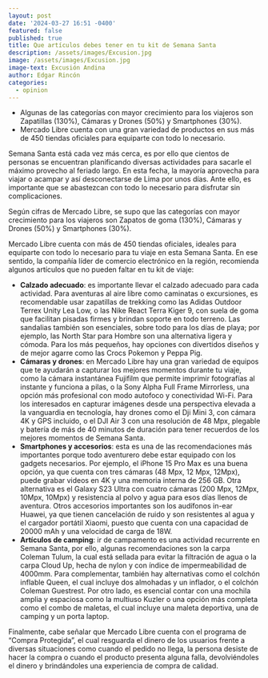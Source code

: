 ```yaml
---
layout: post
date: '2024-03-27 16:51 -0400'
featured: false
published: true
title: Que artículos debes tener en tu kit de Semana Santa
description: /assets/images/Excusion.jpg
image: /assets/images/Excusion.jpg
image-text: Excusión Andina
author: Edgar Rincón
categories:
  - opinion
---
```

- Algunas de las categorías con mayor crecimiento para los viajeros son Zapatillas (130%), Cámaras y Drones (50%) y Smartphones (30%).
- Mercado Libre cuenta con una gran variedad de productos en sus más de 450 tiendas oficiales para equiparte con todo lo necesario.

Semana Santa está cada vez más cerca, es por ello que cientos de personas se encuentran planificando diversas actividades para sacarle el máximo provecho al feriado largo. En esta fecha, la mayoría aprovecha para viajar o acampar y así desconectarse de Lima por unos días. Ante ello, es importante que se abastezcan con todo lo necesario para disfrutar sin complicaciones.

Según cifras de Mercado Libre, se supo que las categorías con mayor crecimiento para los viajeros son Zapatos de goma (130%), Cámaras y Drones (50%) y Smartphones (30%).

Mercado Libre cuenta con más de 450 tiendas oficiales, ideales para equiparte con todo lo necesario para tu viaje en esta Semana Santa. En ese sentido, la compañía líder de comercio electrónico en la región, recomienda algunos artículos que no pueden faltar en tu kit de viaje:

- **Calzado adecuado**: es importante llevar el calzado adecuado para cada actividad. Para aventuras al aire libre como caminatas o excursiones, es recomendable usar zapatillas de trekking como las Adidas Outdoor Terrex Unity Lea Low, o las Nike React Terra Kiger 9, con suela de goma que facilitan pisadas firmes y brindan soporte en todo terreno. Las sandalias también son esenciales, sobre todo para los días de playa; por ejemplo, las North Star para Hombre son una alternativa ligera y cómoda. Para los más pequeños, hay opciones con divertidos diseños y de mejor agarre como las Crocs Pokemon y Peppa Pig.
- **Cámaras y drones**: en Mercado Libre hay una gran variedad de equipos que te ayudarán a capturar los mejores momentos durante tu viaje, como la cámara instantánea Fujifilm que permite imprimir fotografías al instante y funciona a pilas, o la Sony Alpha Full Frame Mirrorless, una opción más profesional con modo autofoco y conectividad Wi-Fi. Para los interesados en capturar imágenes desde una perspectiva elevada a la vanguardia en tecnología, hay drones como el Dji Mini 3, con cámara 4K y GPS incluido, o el DJI Air 3 con una resolución de 48 Mpx, plegable y batería de más de 40 minutos de duración para tener recuerdos de los mejores momentos de Semana Santa.
- **Smartphones y accesorios**: esta es una de las recomendaciones más importantes porque todo aventurero debe estar equipado con los gadgets necesarios. Por ejemplo, el iPhone 15 Pro Max es una buena opción, ya que cuenta con tres cámaras (48 Mpx, 12 Mpx, 12Mpx), puede grabar videos en 4K y una memoria interna de 256 GB. Otra alternativa es el Galaxy S23 Ultra con cuatro cámaras (200 Mpx, 12Mpx, 10Mpx, 10Mpx) y resistencia al polvo y agua para esos días llenos de aventura. Otros accesorios importantes son los audífonos in-ear Huawei, ya que tienen cancelación de ruido y son resistentes al agua y el cargador portátil Xiaomi, puesto que cuenta con una capacidad de 20000 mAh y una velocidad de carga de 18W.
- **Artículos de camping**: ir de campamento es una actividad recurrente en Semana Santa, por ello, algunas recomendaciones son la carpa Coleman Tulum, la cual está sellada para evitar la filtración de agua o la carpa Cloud Up, hecha de nylon y con índice de impermeabilidad de 4000mm. Para complementar, también hay alternativas como el colchón inflable Queen, el cual incluye dos almohadas y un inflador, o el colchón Coleman Guestrest. Por otro lado, es esencial contar con una mochila amplia y espaciosa como la multiuso Kuzler o una opción más completa como el combo de maletas, el cual incluye una maleta deportiva, una de camping y un porta laptop.

Finalmente, cabe señalar que Mercado Libre cuenta con el programa de “Compra Protegida”, el cual resguarda el dinero de los usuarios frente a diversas situaciones como cuando el pedido no llega, la persona desiste de hacer la compra o cuando el producto presenta alguna falla, devolviéndoles el dinero y brindándoles una experiencia de compra de calidad.
